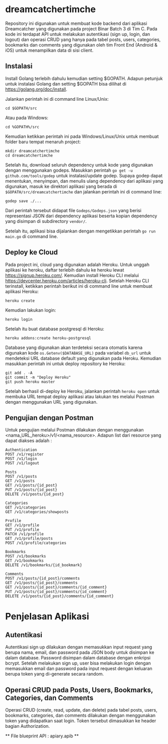 # dreamcatchertimche

Repository ini digunakan untuk membuat kode backend dari aplikasi Dreamcatcher yang digunakan pada project Binar Batch 3 di Tim C. Pada kode ini terdapat API untuk melakukan autentikasi (sign up, login, dan logout) dan operasi CRUD yang hanya pada tabel posts, users, categories, bookmarks dan comments yang digunakan oleh tim Front End (Android & iOS) untuk menampilkan data di sisi client. 

## Instalasi

Install Golang terlebih dahulu kemudian setting $GOPATH. Adapun petunjuk untuk instalasi Golang dan setting $GOPATH bisa dilihat di https://golang.org/doc/install.

Jalankan perintah ini di command line Linux/Unix:
```
cd $GOPATH/src
```

Atau pada Windows:
```
cd %GOPATH%/src
```

Kemudian ketikkan perintah ini pada Windows/Linux/Unix untuk membuat folder baru tempat menaruh project:
```
mkdir dreamcatchertimche
cd dreamcatchertimche
```

Setelah itu, download seluruh dependency untuk kode yang digunakan dengan menggunakan godeps. Masukkan perintah ````go get -u github.com/tools/godep```` untuk instalasi/update godep. Supaya godep dapat menentukan, menyimpan, dan menulis ulang dependency dari aplikasi yang digunakan, masuk ke direktori aplikasi yang berada di ````$GOPATH/src/dreamcatchertimche```` dan jalankan perintah ini di command line:
```
godep save ./...
```

Dari perintah tersebut didapat file ```Godeps/Godeps.json``` yang berisi representasi JSON dari dependency aplikasi beserta kopian dependency yang disimpan di subdirectory ```vendor/```.

Setelah itu, aplikasi bisa dijalankan dengan mengetikkan perintah ```go run main.go``` di command line. 

## Deploy ke Cloud

Pada project ini, cloud yang digunakan adalah Heroku. Untuk unggah aplikasi ke heroku, daftar terlebih dahulu ke heroku lewat https://signup.heroku.com/. Kemudian install Heroku CLI melalui https://devcenter.heroku.com/articles/heroku-cli. Setelah Heroku CLI terinstall, ketikkan perintah berikut ini di command line untuk membuat aplikasi Heroku:
```
heroku create
```

Kemudian lakukan login:
```
heroku login
```

Setelah itu buat database postgresql di Heroku:
```
heroku addons:create heroku-postgresql
```

Database yang digunakan akan terdeteksi secara otomatis karena digunakan kode ```os.Getenv($DATABASE_URL)``` pada variabel ```db_url``` untuk mendeteksi URL database default yang digunakan pada Heroku.
Kemudian masukkan perintah ini untuk deploy repository ke Heroku:
```
git add . -A
git commit -m "Deploy Heroku"
git push heroku master
```

Setelah berhasil di-deploy ke Heroku, jalankan perintah ```heroku open``` untuk membuka URL tempat deploy aplikasi atau lakukan tes melalui Postman dengan menggunakan URL yang digunakan. 

## Pengujian dengan Postman

Untuk pengujian melalui Postman dilakukan dengan menggunakan <nama_URL_heroku>/v1/<nama_resource>. Adapun list dari resource yang dapat diakses adalah :
```
Authentication
POST /v1/register
POST /v1/login
POST /v1/logout

Posts
POST /v1/posts
GET /v1/posts
GET /v1/posts/{id_post}
PUT /v1/posts/{id_post}
DELETE /v1/posts/{id_post}

Categories
GET /v1/categories
GET /v1/categories/showposts

Profile
GET /v1/profile
PUT /v1/profile
PATCH /v1/profile
GET /v1/profile/posts
POST /v1/profile/categories

Bookmarks
POST /v1/bookmarks
GET /v1/bookmarks
DELETE /v1/bookmarks/{id_bookmark}

Comments
POST /v1/posts/{id_post}/comments
GET /v1/posts/{id_post}/comments
GET /v1/posts/{id_post}/comments/{id_comment}
PUT /v1/posts/{id_post}/comments/{id_comment}
DELETE /v1/posts/{id_post}/comments/{id_comment}
```

# Penjelasan Aplikasi

## Autentikasi

Autentikasi sign up dilakukan dengan memasukkan input request yang berupa nama, email, dan password pada JSON body untuk disimpan ke dalam database. Password disimpan dalam database dengan enkripsi bcrypt. Setelah melakukan sign up, user bisa melakukan login dengan memasukkan email dan password pada input request dengan keluaran berupa token yang di-generate secara random.

## Operasi CRUD pada Posts, Users, Bookmarks, Categories, dan Comments

Operasi CRUD (create, read, update, dan delete) pada tabel posts, users, bookmarks, categories, dan comments dilakukan dengan menggunakan token yang didapatkan saat login. Token tersebut dimasukkan ke header bagian Authorization.

** File blueprint API : apiary.apib **
